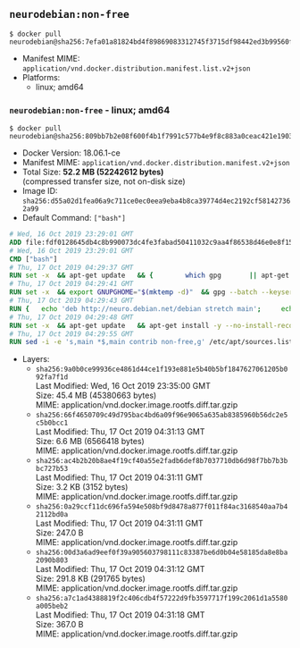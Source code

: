## `neurodebian:non-free`

```console
$ docker pull neurodebian@sha256:7efa01a81824bd4f89869083312745f3715df98442ed3b99560f38241c16010f
```

-	Manifest MIME: `application/vnd.docker.distribution.manifest.list.v2+json`
-	Platforms:
	-	linux; amd64

### `neurodebian:non-free` - linux; amd64

```console
$ docker pull neurodebian@sha256:809bb7b2e08f600f4b1f7991c577b4e9f8c883a0ceac421e19034f0922d4667d
```

-	Docker Version: 18.06.1-ce
-	Manifest MIME: `application/vnd.docker.distribution.manifest.v2+json`
-	Total Size: **52.2 MB (52242612 bytes)**  
	(compressed transfer size, not on-disk size)
-	Image ID: `sha256:d55a02d1fea06a9c711ce0ec0eea9eba4b8ca39774d4ec2192cf581427362a99`
-	Default Command: `["bash"]`

```dockerfile
# Wed, 16 Oct 2019 23:29:01 GMT
ADD file:fdf0128645db4c8b990073dc4fe3fabad50411032c9aa4f86538d46e0e8f158f in / 
# Wed, 16 Oct 2019 23:29:01 GMT
CMD ["bash"]
# Thu, 17 Oct 2019 04:29:37 GMT
RUN set -x 	&& apt-get update 	&& { 		which gpg 		|| apt-get install -y --no-install-recommends gnupg 	; } 	&& { 		gpg --version | grep -q '^gpg (GnuPG) 1\.' 		|| apt-get install -y --no-install-recommends dirmngr 	; } 	&& rm -rf /var/lib/apt/lists/*
# Thu, 17 Oct 2019 04:29:41 GMT
RUN set -x 	&& export GNUPGHOME="$(mktemp -d)" 	&& gpg --batch --keyserver ha.pool.sks-keyservers.net --recv-keys DD95CC430502E37EF840ACEEA5D32F012649A5A9 	&& gpg --batch --export DD95CC430502E37EF840ACEEA5D32F012649A5A9 > /etc/apt/trusted.gpg.d/neurodebian.gpg 	&& rm -rf "$GNUPGHOME" 	&& apt-key list | grep neurodebian
# Thu, 17 Oct 2019 04:29:43 GMT
RUN { 	echo 'deb http://neuro.debian.net/debian stretch main'; 	echo 'deb http://neuro.debian.net/debian data main'; 	echo '#deb-src http://neuro.debian.net/debian-devel stretch main'; } > /etc/apt/sources.list.d/neurodebian.sources.list
# Thu, 17 Oct 2019 04:29:48 GMT
RUN set -x 	&& apt-get update 	&& apt-get install -y --no-install-recommends neurodebian-freeze eatmydata 	&& ln -s /usr/bin/eatmydata /usr/local/bin/apt-get 	&& rm -rf /var/lib/apt/lists/*
# Thu, 17 Oct 2019 04:29:55 GMT
RUN sed -i -e 's,main *$,main contrib non-free,g' /etc/apt/sources.list.d/neurodebian.sources.list /etc/apt/sources.list
```

-	Layers:
	-	`sha256:9a0b0ce99936ce4861d44ce1f193e881e5b40b5bf1847627061205b092fa7f1d`  
		Last Modified: Wed, 16 Oct 2019 23:35:00 GMT  
		Size: 45.4 MB (45380663 bytes)  
		MIME: application/vnd.docker.image.rootfs.diff.tar.gzip
	-	`sha256:66f4650709c49d795bac4bd6a09f96e9065a635ab8385960b56dc2e5c5b0bcc1`  
		Last Modified: Thu, 17 Oct 2019 04:31:13 GMT  
		Size: 6.6 MB (6566418 bytes)  
		MIME: application/vnd.docker.image.rootfs.diff.tar.gzip
	-	`sha256:ac4b2b20b8ae4f19cf40a55e2fadb6def8b7037710db6d98f7bb7b3bbc727b53`  
		Last Modified: Thu, 17 Oct 2019 04:31:11 GMT  
		Size: 3.2 KB (3152 bytes)  
		MIME: application/vnd.docker.image.rootfs.diff.tar.gzip
	-	`sha256:0a29ccf11dc696fa594e508bf9d8478a877f011f84ac3168540aa7b42112bd0a`  
		Last Modified: Thu, 17 Oct 2019 04:31:11 GMT  
		Size: 247.0 B  
		MIME: application/vnd.docker.image.rootfs.diff.tar.gzip
	-	`sha256:00d3a6ad9eef0f39a905603798111c83387be6d0b04e58185da8e8ba2090b803`  
		Last Modified: Thu, 17 Oct 2019 04:31:12 GMT  
		Size: 291.8 KB (291765 bytes)  
		MIME: application/vnd.docker.image.rootfs.diff.tar.gzip
	-	`sha256:a7c1ad4388819f2c406cdb4f57222d9fb3597717f199c2061d1a5580a005beb2`  
		Last Modified: Thu, 17 Oct 2019 04:31:18 GMT  
		Size: 367.0 B  
		MIME: application/vnd.docker.image.rootfs.diff.tar.gzip
